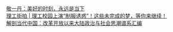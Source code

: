   
[敬一丹：美好的时刻，永远是当下](http://www.dianyue.me/archives/599/516tvjz41rqb6jmn/)  
[理工街拍 | 理工校园上演“制服诱惑”！这些未完成的梦，等你来继续！](http://www.dianyue.me/archives/803/u1natv00964j3e5b/)  
[解剖当代中国：改革开放以来大陆政治与社会思潮谱系汇编](http://www.dianyue.me/archives/920/935v3orzblluqa4s/)